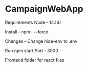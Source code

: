 # CampaignWebApp

Requirements
Node - 14.18.1


Install - 
npm i --force

Changes -
Change hide-env to .env

Run 
npm start
Port - 3000

Frontend folder for react files
